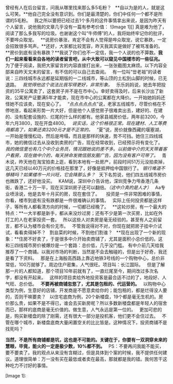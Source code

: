 曾经有人在后台留言，问我从哪里找来那么多5毛粉？
 
**自以为是的人，就是这么可笑。**他自己完全没有意识到。你们是最清楚的，你们中任何一个都不是所谓的5毛粉。
 
我之所以要把已经过去1个多月的这件事情拿出来说，是因为昨天有个人留言，说他我的文章几乎没有一篇有参考价值：
![Image 1][]
真是难为他了，阅读了那么多我写的垃圾。也谢谢这个叫“牛师傅”的人，我将始终牢记你的批评，不要哗众取宠。
 
**说房价暴涨，肯定不会有人觉得是哗众取宠，说它暴跌，一定会招致很多骂声。**还好，大家都比较宽容，昨天我其实是做好了被骂准备的。
 
**房价到底有没有暴跌？**我说了你们也不一定信，我一个人说的也不算数。**我们一起来看看来自各地的读者留言吧，从中大致可以窥见中国楼市的一些征兆。**
 
为了便于阅读，我把大家留言的内容直接打出来，一张张截图太麻烦。以下内容全部来自昨天文末的留言，有不信的可以自己去查阅。
 
有一位叫“丗老祖”的读者说：三四线城市永远都是延期版的一二线城市，等山顶的土松到山脚的时候，已无退路。
 
*我觉得他这个说法比我写得更好，非常形象。*
 
乐乐妈妈说，她去年把投资的35平公寓卖了，这套房子并不是在市中心。幸好卖得及时，后来长沙出了新政，公寓房产证要满5年才能卖，现在市中心的公寓都在大降价。一开始她妈妈还怪她不应该卖，现在安心了。
 
“点点点点点点”说，老家五线城市，尽管价格在不停地涨，看起来形势一片大好，但是他个人感觉房子很难卖出去，建好的、在建的、没有配套设施的、烂尾的什么样的都有。他家县城房价低，两年前3200，今年六月3800，现在开盘4800。
 
*说实话，这个价格很正常。现在建材、人工等费用都高了，如果还卖3200元才是不正常的。*
 
“夏”说，房价就像西藏的堰塞湖，一开始是慢慢松动，然后是垮塌，而且是那样的快速，势不可挡。她住三四线城市，她的微信过去从没收到卖房的广告，现在经常收到，已经预示将有变化了。
 
*我的微信里也有几个中介业务员，情况跟她说的差不多。以前做中介的天天带着客户看房，现在做中介的，每天拼命发微信朋友圈广告，因为没有客户可带了。*
 
青木说，昨天他在淘宝拍卖上逛，看到本地有一处房产，前段时间51万元没拍卖掉，这几天已经以40万元的价格挂在那里了，好像是抵押给中国银行了。
*银行难道不够精吗？如果楼市一片兴旺，它会降那么多？*
 
天下名剪说，他们四五线城市房价也微跌了，还好他没买。
 
KAM说，深圳中介告诉他，深圳竞争力甩香港几条街，香港二十万一平，现在买深圳房子还可以翻倍。*（这中介真的是人才）*
 
Aa专业喷涂说，他是去年十月买的房，现在套住了。
 
 
投资是一件非常困难的事情，你看，楼市到底有没有跌都是一件很难确认的事情。
 
实际上任何投资都是这样子，等所有人都看清方向的时候，一切都已经晚了。
 
**这轮炒房，有一个最大的特点：**一大半都是新手，都从来没炒过房；还有不少是第一次买房，比如在外打工的人在老家投资一套。
 
所以这些人对卖房是毫无经验的。甚至有人之前留言，都不认为楼市会有价无市。
 
不管我说得对不对，你现在就把房子挂中介试试，看看卖得掉不？
 
割韭菜的时候，不割他们割谁？
 
**现在出现了一个新的现象：**住房不好卖了，于是很多中介开始卖商铺了，尤其是面积小总价低的。这和三四线城市房价被爆炒是一个套路：总价低，几乎没门槛。
有中介前几天给我推荐了一个商铺。以我对市场的判断，当然是不会去触碰的，但是出于好奇，我还是看了下资料。
 
那是在上海殷高西路上靠近地铁3号线的一个购物中心，总价非常低，100万就够了。周边住户密集，人气很旺。项目叫：长江国际。
 
但是了解那一片的人都知道，那个项目10年前就有了，一直烂尾至今，期间改过多次名字，都没有开起来。
 
这样的项目卖给外地投资客是最合适不过的了，地段好、人气旺、总价低。
 
**不要再被商铺忽悠了，尤其是包租的、代运营的。**
 
以购物中心类型为例，生意好的店铺，开发商是不愿意卖给你的；能包租的，都是烂得没人要的，否则干嘛要卖？
 
以住宅底商为例，20个新楼盘，19个都是毫无生机的。房价那么贵，如果不是不得已，谁会去买新房呢？所以多数新楼盘都是年轻人的宿舍而已，那样的底商是毫无价值的。做生意，人气永远是第一位的。
 
更加可悲的是，购买新楼盘的除了刚需，还有很大一部分是投机客，他们更不会住过去。
 
不管在哪个城市，新楼盘底商大量闲置空关的比比皆是。这种情况下，投资商铺不是找死吗？
  
**当然，不是所有商铺都是坑，这也是不可能的。关键在于，你要有一双洞穿未来的慧眼，毕竟，能火的一定是极少数，10%都不到。**
 
PS：不要再问我能不能买，要不要卖了。我的观点从来没有含糊过，但是具体到个案的时候，我不提供任何建议。道理很简单：万一没有买在最低或者卖在最高，那就都是我的错。我何苦干这种吃力不讨好的事情。

[Image 1]: 